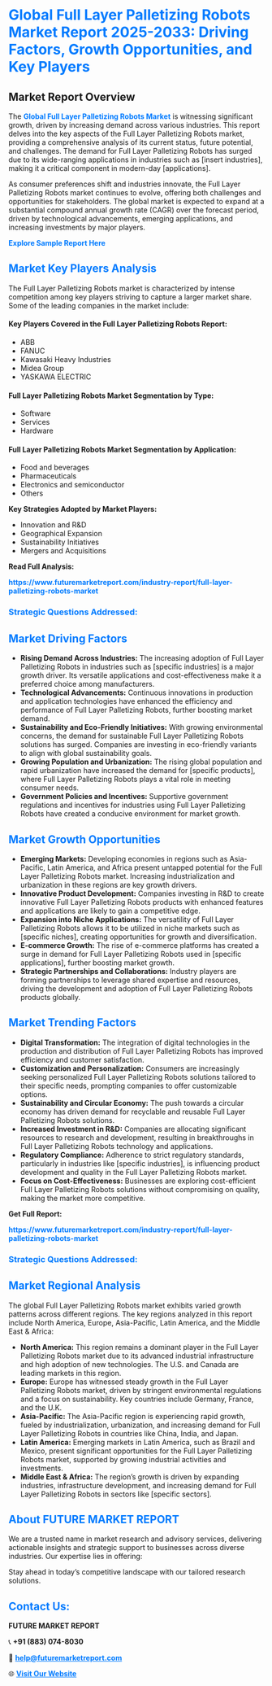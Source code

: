 <h1 style="color: #007BFF;">Global Full Layer Palletizing Robots Market Report 2025-2033: Driving Factors, Growth Opportunities, and Key Players</h1>

<section id="overview">
<h2>Market Report Overview</h2>
<p>The <a href="https://www.futuremarketreport.com/industry-report/full-layer-palletizing-robots-market" style="color: #007BFF; text-decoration: none;"><strong>Global Full Layer Palletizing Robots Market</strong></a> is witnessing significant growth, driven by increasing demand across various industries. This report delves into the key aspects of the Full Layer Palletizing Robots market, providing a comprehensive analysis of its current status, future potential, and challenges. The demand for Full Layer Palletizing Robots has surged due to its wide-ranging applications in industries such as [insert industries], making it a critical component in modern-day [applications].</p>
<p>As consumer preferences shift and industries innovate, the Full Layer Palletizing Robots market continues to evolve, offering both challenges and opportunities for stakeholders. The global market is expected to expand at a substantial compound annual growth rate (CAGR) over the forecast period, driven by technological advancements, emerging applications, and increasing investments by major players.</p>
</section>

<section id="overview">
<p><a href="https://www.futuremarketreport.com/request-sample/reportId=45350" style="color: #007BFF; text-decoration: none;"><strong>Explore Sample Report Here</strong></a></p>
</section>

<section id="key-players">
<h2 style="color: #007BFF;">Market Key Players Analysis</h2>
<p>The Full Layer Palletizing Robots market is characterized by intense competition among key players striving to capture a larger market share. Some of the leading companies in the market include:</p>
<h4>Key Players Covered in the Full Layer Palletizing Robots Report:</h4>
<ul><li>ABB</li><li>FANUC</li><li>Kawasaki Heavy Industries</li><li>Midea Group</li><li>YASKAWA ELECTRIC</li></ul>
<h4>Full Layer Palletizing Robots Market Segmentation by Type:</h4>
<ul><li>Software</li><li>Services</li><li>Hardware</li></ul>

<h4>Full Layer Palletizing Robots Market Segmentation by Application:</h4>
<ul><li>Food and beverages</li><li>Pharmaceuticals</li><li>Electronics and semiconductor</li><li>Others</li></ul>
<p><strong>Key Strategies Adopted by Market Players:</strong></p>
<ul>
<li>Innovation and R&D</li>
<li>Geographical Expansion</li>
<li>Sustainability Initiatives</li>
<li>Mergers and Acquisitions</li>
</ul>
</section>

<section>
<p><strong>Read Full Analysis: </strong></p><a href="https://www.futuremarketreport.com/industry-report/full-layer-palletizing-robots-market" style="color: #007BFF; text-decoration: none;"><strong>https://www.futuremarketreport.com/industry-report/full-layer-palletizing-robots-market</strong></a>
<h3 style="color: #007BFF;">Strategic Questions Addressed:</h3>
</section>

<section id="driving-factors">
<h2 style="color: #007BFF;">Market Driving Factors</h2>
<ul>
<li><strong>Rising Demand Across Industries:</strong> The increasing adoption of Full Layer Palletizing Robots in industries such as [specific industries] is a major growth driver. Its versatile applications and cost-effectiveness make it a preferred choice among manufacturers.</li>
<li><strong>Technological Advancements:</strong> Continuous innovations in production and application technologies have enhanced the efficiency and performance of Full Layer Palletizing Robots, further boosting market demand.</li>
<li><strong>Sustainability and Eco-Friendly Initiatives:</strong> With growing environmental concerns, the demand for sustainable Full Layer Palletizing Robots solutions has surged. Companies are investing in eco-friendly variants to align with global sustainability goals.</li>
<li><strong>Growing Population and Urbanization:</strong> The rising global population and rapid urbanization have increased the demand for [specific products], where Full Layer Palletizing Robots plays a vital role in meeting consumer needs.</li>
<li><strong>Government Policies and Incentives:</strong> Supportive government regulations and incentives for industries using Full Layer Palletizing Robots have created a conducive environment for market growth.</li>
</ul>
</section>

<section id="growth-opportunities">
<h2 style="color: #007BFF;">Market Growth Opportunities</h2>
<ul>
<li><strong>Emerging Markets:</strong> Developing economies in regions such as Asia-Pacific, Latin America, and Africa present untapped potential for the Full Layer Palletizing Robots market. Increasing industrialization and urbanization in these regions are key growth drivers.</li>
<li><strong>Innovative Product Development:</strong> Companies investing in R&D to create innovative Full Layer Palletizing Robots products with enhanced features and applications are likely to gain a competitive edge.</li>
<li><strong>Expansion into Niche Applications:</strong> The versatility of Full Layer Palletizing Robots allows it to be utilized in niche markets such as [specific niches], creating opportunities for growth and diversification.</li>
<li><strong>E-commerce Growth:</strong> The rise of e-commerce platforms has created a surge in demand for Full Layer Palletizing Robots used in [specific applications], further boosting market growth.</li>
<li><strong>Strategic Partnerships and Collaborations:</strong> Industry players are forming partnerships to leverage shared expertise and resources, driving the development and adoption of Full Layer Palletizing Robots products globally.</li>
</ul>
</section>

<section id="trending-factors">
<h2 style="color: #007BFF;">Market Trending Factors</h2>
<ul>
<li><strong>Digital Transformation:</strong> The integration of digital technologies in the production and distribution of Full Layer Palletizing Robots has improved efficiency and customer satisfaction.</li>
<li><strong>Customization and Personalization:</strong> Consumers are increasingly seeking personalized Full Layer Palletizing Robots solutions tailored to their specific needs, prompting companies to offer customizable options.</li>
<li><strong>Sustainability and Circular Economy:</strong> The push towards a circular economy has driven demand for recyclable and reusable Full Layer Palletizing Robots solutions.</li>
<li><strong>Increased Investment in R&D:</strong> Companies are allocating significant resources to research and development, resulting in breakthroughs in Full Layer Palletizing Robots technology and applications.</li>
<li><strong>Regulatory Compliance:</strong> Adherence to strict regulatory standards, particularly in industries like [specific industries], is influencing product development and quality in the Full Layer Palletizing Robots market.</li>
<li><strong>Focus on Cost-Effectiveness:</strong> Businesses are exploring cost-efficient Full Layer Palletizing Robots solutions without compromising on quality, making the market more competitive.</li>
</ul>
</section>

<section>
<p><strong>Get Full Report: </strong></p><a href="https://www.futuremarketreport.com/industry-report/full-layer-palletizing-robots-market" style="color: #007BFF; text-decoration: none;"><strong>https://www.futuremarketreport.com/industry-report/full-layer-palletizing-robots-market</strong></a>
<h3 style="color: #007BFF;">Strategic Questions Addressed:</h3>
</section>


<section id="regional-analysis">
<h2 style="color: #007BFF;">Market Regional Analysis</h2>
<p>The global Full Layer Palletizing Robots market exhibits varied growth patterns across different regions. The key regions analyzed in this report include North America, Europe, Asia-Pacific, Latin America, and the Middle East & Africa:</p>
<ul>
<li><strong>North America:</strong> This region remains a dominant player in the Full Layer Palletizing Robots market due to its advanced industrial infrastructure and high adoption of new technologies. The U.S. and Canada are leading markets in this region.</li>
<li><strong>Europe:</strong> Europe has witnessed steady growth in the Full Layer Palletizing Robots market, driven by stringent environmental regulations and a focus on sustainability. Key countries include Germany, France, and the U.K.</li>
<li><strong>Asia-Pacific:</strong> The Asia-Pacific region is experiencing rapid growth, fueled by industrialization, urbanization, and increasing demand for Full Layer Palletizing Robots in countries like China, India, and Japan.</li>
<li><strong>Latin America:</strong> Emerging markets in Latin America, such as Brazil and Mexico, present significant opportunities for the Full Layer Palletizing Robots market, supported by growing industrial activities and investments.</li>
<li><strong>Middle East & Africa:</strong> The region’s growth is driven by expanding industries, infrastructure development, and increasing demand for Full Layer Palletizing Robots in sectors like [specific sectors].</li>
</ul>
</section>

<footer>
<h2 style="color: #007BFF;">About FUTURE MARKET REPORT</h2>
<p>We are a trusted name in market research and advisory services, delivering actionable insights and strategic support to businesses across diverse industries. Our expertise lies in offering:</p>

<p>Stay ahead in today’s competitive landscape with our tailored research solutions.</p>

<h2 style="color: #007BFF;">Contact Us:</h2>
<p><strong>FUTURE MARKET REPORT</strong></p>
<p>📞 <strong>+91 (883) 074-8030</strong></p>
<p>📧 <strong><a href="mailto:help@futuremarketreport.com" style="color: #007BFF;">help@futuremarketreport.com</a></strong></p>
<p>🌐 <strong><a href="https://www.futuremarketreport.com/" style="color: #007BFF;">Visit Our Website</a></strong></p>
</footer>